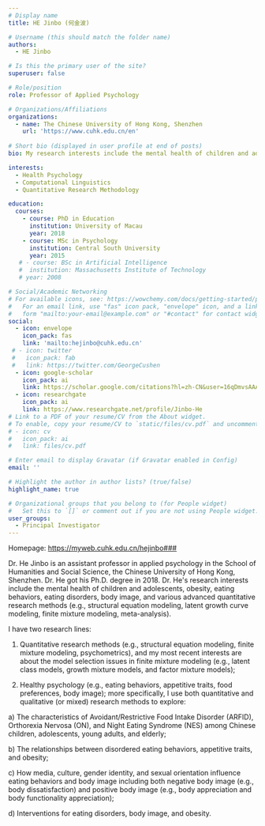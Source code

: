 ```yaml
---
# Display name
title: HE Jinbo (何金波)

# Username (this should match the folder name)
authors:
  - HE Jinbo

# Is this the primary user of the site?
superuser: false

# Role/position
role: Professor of Applied Psychology

# Organizations/Affiliations
organizations:
  - name: The Chinese University of Hong Kong, Shenzhen
    url: 'https://www.cuhk.edu.cn/en'
    
# Short bio (displayed in user profile at end of posts)
bio: My research interests include the mental health of children and adolescents, obesity, eating behaviors, eating disorders, body image, and various advanced quantitative research methods (e.g., structural equation modeling, latent growth curve modeling, finite mixture modeling, meta-analysis).

interests:
  - Health Psychology
  - Computational Linguistics
  - Quantitative Research Methodology

education:
  courses:
    - course: PhD in Education
      institution: University of Macau
      year: 2018
    - course: MSc in Psychology
      institution: Central South University
      year: 2015
   # - course: BSc in Artificial Intelligence
   #  institution: Massachusetts Institute of Technology
   # year: 2008

# Social/Academic Networking
# For available icons, see: https://wowchemy.com/docs/getting-started/page-builder/#icons
#   For an email link, use "fas" icon pack, "envelope" icon, and a link in the
#   form "mailto:your-email@example.com" or "#contact" for contact widget.
social:
  - icon: envelope
    icon_pack: fas
    link: 'mailto:hejinbo@cuhk.edu.cn'
 # - icon: twitter
 #   icon_pack: fab
 #   link: https://twitter.com/GeorgeCushen
  - icon: google-scholar
    icon_pack: ai
    link: https://scholar.google.com/citations?hl=zh-CN&user=16qDmvsAAAAJ&view_op=list_works
  - icon: researchgate
    icon_pack: ai
    link: https://www.researchgate.net/profile/Jinbo-He
# Link to a PDF of your resume/CV from the About widget.
# To enable, copy your resume/CV to `static/files/cv.pdf` and uncomment the lines below.
# - icon: cv
#   icon_pack: ai
#   link: files/cv.pdf

# Enter email to display Gravatar (if Gravatar enabled in Config)
email: ''

# Highlight the author in author lists? (true/false)
highlight_name: true

# Organizational groups that you belong to (for People widget)
#   Set this to `[]` or comment out if you are not using People widget.
user_groups:
  - Principal Investigator
---
```

Homepage: https://myweb.cuhk.edu.cn/hejinbo###

Dr. He Jinbo is an assistant professor in applied psychology in the School of Humanities and Social Science, the Chinese University of Hong Kong, Shenzhen. Dr. He got his Ph.D. degree in 2018. Dr. He's research interests include the mental health of children and adolescents, obesity, eating behaviors, eating disorders, body image, and various advanced quantitative research methods (e.g., structural equation modeling, latent growth curve modeling, finite mixture modeling, meta-analysis).



I have two research lines: 

1) Quantitative research methods (e.g., structural equation modeling, finite mixture modeling, psychometrics), and my most recent interests are about the model selection issues in finite mixture modeling (e.g., latent class models, growth mixture models, and factor mixture models); 

2) Healthy psychology (e.g., eating behaviors, appetitive traits, food preferences, body image); more specifically, I use both quantitative and qualitative (or mixed) research methods to explore: 

a) The characteristics of Avoidant/Restrictive Food Intake Disorder (ARFID), Orthorexia Nervosa (ON), and Night Eating Syndrome (NES) among Chinese children, adolescents, young adults, and elderly; 

b) The relationships between disordered eating behaviors, appetitive traits, and obesity;

c) How media, culture, gender identity, and sexual orientation influence eating behaviors and body image including both negative body image (e.g., body dissatisfaction) and positive body image (e.g., body appreciation and body functionality appreciation);

d) Interventions for eating disorders, body image, and obesity.
